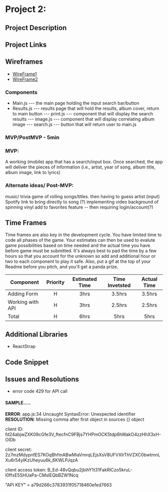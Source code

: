 # Project 2: 


## Project Description

<!-- Use this section to describe your final project and perhaps any links to relevant sites that help convey the concept and\or functionality. -->

## Project Links

<!-- - [github repo]()
- [deployment]() -->

## Wireframes

<!-- Upload images of wireframe to cloudinary and add the link here with a description of the specific wireframe.

- [wireframes]()
- [react architecture]()


Define the the React components and the architectural design of your app. -->


- [WireFrame1](https://i.imgur.com/9B9LvCJ.jpg)
- [WireFrame2](https://i.imgur.com/RvUZz9c.jpg)

### Components
- Main.js --- the main page holding the input search bar/button
- Results.js --- results page that will hold the results, album cover, return to main button
--- print.js --- component that will display the search results
--- image.js --- component that will display correlating album image
--- search.js --- button that will return user to main.js

<!-- ##### Writing out your components and its descriptions isn't a required part of the proposal but can be helpful.

Based on the initial logic defined in the previous sections try and breakdown the logic further into stateless/stateful components. 

| Component | Description | 
| --- | :---: |  
| App | This will make the initial data pull and include React Router| 
| Header | This will render the header include the nav | 
| Footer | This will render the header include the nav |  -->


### MVP/PostMVP - 5min

<!-- The functionality will then be divided into two separate lists: MPV and PostMVP.  Carefully decided what is placed into your MVP as the client will expect this functionality to be implemented upon project completion.   -->

### MVP:
A working (mobile) app that has a search/input box. Once searched, the app will deliver the pieces of information (i.e., artist, year of song, album title, album image, link to lyrics)

### Alternate ideas/ Post-MVP:
music/ trivia game of rolling songs/titles. then having to guess artist (input)
Spotify link to bring directly to song (?)
implementing video background of spinning vinyl
add to favorites feature -- then requiring login/account(?) 


## Time Frames
Time frames are also key in the development cycle.  You have limited time to code all phases of the game.  Your estimates can then be used to evalute game possibilities based on time needed and the actual time you have before game must be submitted. It's always best to pad the time by a few hours so that you account for the unknown so add and additional hour or two to each component to play it safe. Also, put a gif at the top of your Readme before you pitch, and you'll get a panda prize.

| Component | Priority | Estimated Time | Time Invetsted | Actual Time |
| --- | :---: |  :---: | :---: | :---: |
| Adding Form | H | 3hrs| 3.5hrs | 3.5hrs |
| Working with API | H | 3hrs| 2.5hrs | 2.5hrs |
| Total | H | 6hrs| 5hrs | 5hrs |

## Additional Libraries
 <!-- Use this section to list all supporting libraries and thier role in the project such as Axios, ReactStrap, D3, etc.  -->
 - ReactStrap

## Code Snippet

<!-- Use this section to include a brief code snippet of functionality that you are proud of an a brief description.  Code snippet should not be greater than 10 lines of code. 

```
function reverse(string) {
	// here is the code to reverse a string of text
}
``` -->

## Issues and Resolutions
 <!-- Use this section to list of all major issues encountered and their resolution. -->
 - error code 429 for API call


#### SAMPLE.....
**ERROR**: app.js:34 Uncaught SyntaxError: Unexpected identifier                                
**RESOLUTION**: Missing comma after first object in sources {} object

client ID:
fd24abjwZXK09cGfe3V_ftecfnC9FBjs7YHPmOCK5tdp6hWakO4zzHhX3xH-OIDb

client secret:
2z7mzMdypnfES7KOqBhfmABwMiaVmrqLEjsXsV8UFVXIrThVZXC0bwtmnLXu6r54yIKzUheyuu6k_6KWLPJqzA

client access token:
B_Ed-48vQqbu2jbihY1t31FakRlCzo5kruL-l0ffxE5SHUaPa-CMsIEQbBZW1Ncq

"API KEY" = a79d266c3783931f05718460efed7663

